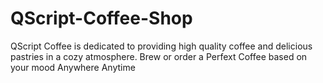 # QScript-Coffee-Shop
QScript Coffee is dedicated to providing high quality coffee and delicious pastries in a cozy atmosphere.  Brew or order a Perfext Coffee based on your mood Anywhere Anytime

